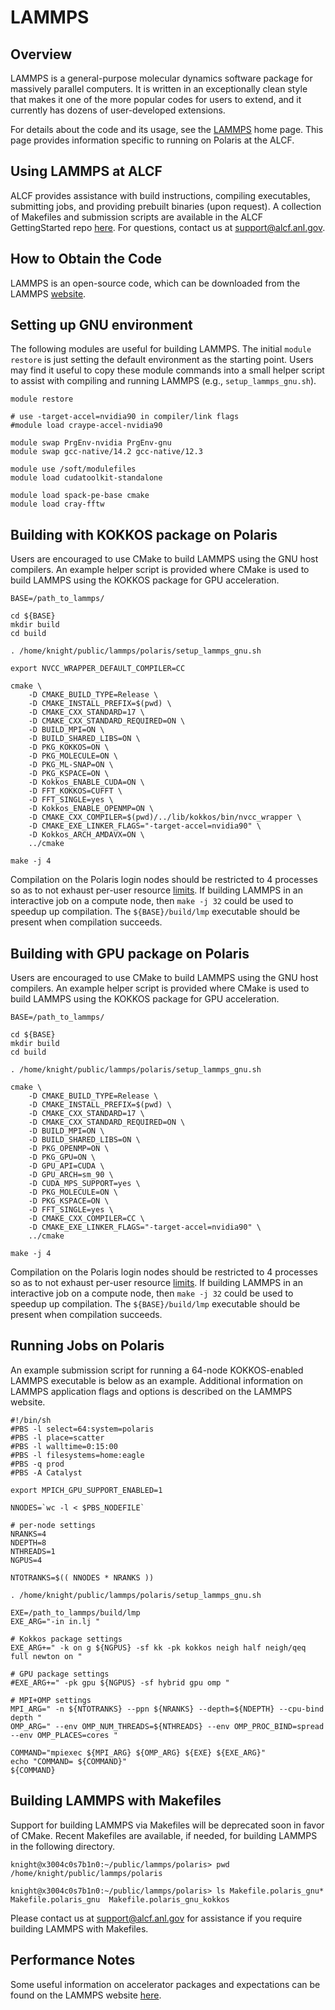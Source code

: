 # LAMMPS

## Overview

LAMMPS is a general-purpose molecular dynamics software package for massively parallel computers. It is written in an exceptionally clean style that makes it one of the more popular codes for users to extend, and it currently has dozens of user-developed extensions.

For details about the code and its usage, see the [LAMMPS](http://lammps.sandia.gov/) home page. This page provides information specific to running on Polaris at the ALCF.

## Using LAMMPS at ALCF

ALCF provides assistance with build instructions, compiling executables, submitting jobs, and providing prebuilt binaries (upon request). A collection of Makefiles and submission scripts are available in the ALCF GettingStarted repo [here](https://github.com/argonne-lcf/GettingStarted/tree/master/Applications/Polaris/LAMMPS). For questions, contact us at [support@alcf.anl.gov](mailto:support@alcf.anl.gov).

## How to Obtain the Code

LAMMPS is an open-source code, which can be downloaded from the LAMMPS [website](http://lammps.sandia.gov/download.html).

## Setting up GNU environment

The following modules are useful for building LAMMPS. The initial `module restore` is just setting the default environment as the starting point. Users may find it useful to copy these module commands into a small helper script to assist with compiling and running LAMMPS (e.g., `setup_lammps_gnu.sh`). 

```
module restore

# use -target-accel=nvidia90 in compiler/link flags
#module load craype-accel-nvidia90

module swap PrgEnv-nvidia PrgEnv-gnu
module swap gcc-native/14.2 gcc-native/12.3

module use /soft/modulefiles
module load cudatoolkit-standalone

module load spack-pe-base cmake
module load cray-fftw
```

## Building with KOKKOS package on Polaris 

Users are encouraged to use CMake to build LAMMPS using the GNU host compilers. An example helper script is provided where CMake is used to build LAMMPS using the KOKKOS package for GPU acceleration.

```
BASE=/path_to_lammps/

cd ${BASE}
mkdir build
cd build

. /home/knight/public/lammps/polaris/setup_lammps_gnu.sh 

export NVCC_WRAPPER_DEFAULT_COMPILER=CC

cmake \
    -D CMAKE_BUILD_TYPE=Release \
    -D CMAKE_INSTALL_PREFIX=$(pwd) \
    -D CMAKE_CXX_STANDARD=17 \
    -D CMAKE_CXX_STANDARD_REQUIRED=ON \
    -D BUILD_MPI=ON \
    -D BUILD_SHARED_LIBS=ON \
    -D PKG_KOKKOS=ON \
    -D PKG_MOLECULE=ON \
    -D PKG_ML-SNAP=ON \
    -D PKG_KSPACE=ON \
    -D Kokkos_ENABLE_CUDA=ON \
    -D FFT_KOKKOS=CUFFT \
    -D FFT_SINGLE=yes \
    -D Kokkos_ENABLE_OPENMP=ON \
    -D CMAKE_CXX_COMPILER=$(pwd)/../lib/kokkos/bin/nvcc_wrapper \
    -D CMAKE_EXE_LINKER_FLAGS="-target-accel=nvidia90" \
    -D Kokkos_ARCH_AMDAVX=ON \
    ../cmake

make -j 4
```

Compilation on the Polaris login nodes should be restricted to 4 processes so as to not exhaust per-user resource [limits](../../system-updates.md#changes-to-memory-limits-on-login-nodes). If building LAMMPS in an interactive job on a compute node, then `make -j 32` could be used to speedup up compilation. The `${BASE}/build/lmp` executable should be present when compilation succeeds.

## Building with GPU package on Polaris 

Users are encouraged to use CMake to build LAMMPS using the GNU host compilers. An example helper script is provided where CMake is used to build LAMMPS using the KOKKOS package for GPU acceleration.

```
BASE=/path_to_lammps/

cd ${BASE}
mkdir build
cd build

. /home/knight/public/lammps/polaris/setup_lammps_gnu.sh 

cmake \
    -D CMAKE_BUILD_TYPE=Release \
    -D CMAKE_INSTALL_PREFIX=$(pwd) \
    -D CMAKE_CXX_STANDARD=17 \
    -D CMAKE_CXX_STANDARD_REQUIRED=ON \
    -D BUILD_MPI=ON \
    -D BUILD_SHARED_LIBS=ON \
    -D PKG_OPENMP=ON \
    -D PKG_GPU=ON \
    -D GPU_API=CUDA \
    -D GPU_ARCH=sm_90 \
    -D CUDA_MPS_SUPPORT=yes \
    -D PKG_MOLECULE=ON \
    -D PKG_KSPACE=ON \
    -D FFT_SINGLE=yes \
    -D CMAKE_CXX_COMPILER=CC \
    -D CMAKE_EXE_LINKER_FLAGS="-target-accel=nvidia90" \
    ../cmake

make -j 4
```

Compilation on the Polaris login nodes should be restricted to 4 processes so as to not exhaust per-user resource [limits](../../system-updates.md#changes-to-memory-limits-on-login-nodes). If building LAMMPS in an interactive job on a compute node, then `make -j 32` could be used to speedup up compilation. The `${BASE}/build/lmp` executable should be present when compilation succeeds.

## Running Jobs on Polaris

An example submission script for running a 64-node KOKKOS-enabled LAMMPS executable is below as an example. Additional information on LAMMPS application flags and options is described on the LAMMPS website.

```
#!/bin/sh
#PBS -l select=64:system=polaris
#PBS -l place=scatter
#PBS -l walltime=0:15:00
#PBS -l filesystems=home:eagle
#PBS -q prod
#PBS -A Catalyst

export MPICH_GPU_SUPPORT_ENABLED=1

NNODES=`wc -l < $PBS_NODEFILE`

# per-node settings
NRANKS=4
NDEPTH=8
NTHREADS=1
NGPUS=4

NTOTRANKS=$(( NNODES * NRANKS ))

. /home/knight/public/lammps/polaris/setup_lammps_gnu.sh

EXE=/path_to_lammps/build/lmp
EXE_ARG="-in in.lj "

# Kokkos package settings
EXE_ARG+=" -k on g ${NGPUS} -sf kk -pk kokkos neigh half neigh/qeq full newton on "

# GPU package settings
#EXE_ARG+=" -pk gpu ${NGPUS} -sf hybrid gpu omp "

# MPI+OMP settings
MPI_ARG=" -n ${NTOTRANKS} --ppn ${NRANKS} --depth=${NDEPTH} --cpu-bind depth "
OMP_ARG=" --env OMP_NUM_THREADS=${NTHREADS} --env OMP_PROC_BIND=spread --env OMP_PLACES=cores "

COMMAND="mpiexec ${MPI_ARG} ${OMP_ARG} ${EXE} ${EXE_ARG}"
echo "COMMAND= ${COMMAND}"
${COMMAND}
```

## Building LAMMPS with Makefiles

Support for building LAMMPS via Makefiles will be deprecated soon in favor of CMake. Recent Makefiles are available, if needed, for building LAMMPS in the following directory.

```
knight@x3004c0s7b1n0:~/public/lammps/polaris> pwd
/home/knight/public/lammps/polaris

knight@x3004c0s7b1n0:~/public/lammps/polaris> ls Makefile.polaris_gnu*
Makefile.polaris_gnu  Makefile.polaris_gnu_kokkos
```

Please contact us at [support@alcf.anl.gov](mailto:support@alcf.anl.gov) for assistance if you require building LAMMPS with Makefiles.

## Performance Notes

Some useful information on accelerator packages and expectations can be found on the LAMMPS website [here](https://docs.lammps.org/Speed_packages.html).